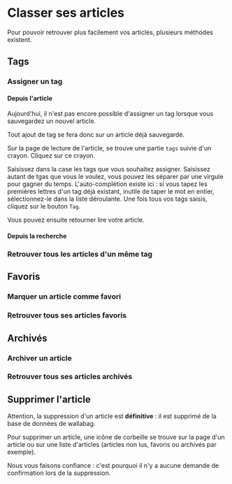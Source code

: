 # Classer ses articles

Pour pouvoir retrouver plus facilement vos articles, plusieurs méthodes existent. 

## Tags

### Assigner un tag

#### Depuis l'article

Aujourd'hui, il n'est pas encore possible d'assigner un tag lorsque vous sauvegardez un nouvel article. 

Tout ajout de tag se fera donc sur un article déjà sauvegardé. 

Sur la page de lecture de l'article, se trouve une partie `tags` suivie d'un crayon. Cliquez sur ce crayon. 

Saisissez dans la case les tags que vous souhaitez assigner. Saisissez autant de tgas que vous le voulez, vous pouvez les séparer par une virgule pour gagner du temps. L'auto-complétion existe ici : si vous tapez les premières lettres d'un tag déjà existant, inutile de taper le mot en entier, sélectionnez-le dans la liste déroulante. Une fois tous vos tags saisis, cliquez sur le bouton `Tag`. 

Vous pouvez ensuite retourner lire votre article.

#### Depuis la recherche

### Retrouver tous les articles d'un même tag

## Favoris

### Marquer un article comme favori

### Retrouver tous ses articles favoris

## Archivés

### Archiver un article

### Retrouver tous ses articles archivés

## Supprimer l'article

Attention, la suppression d'un article est **définitive** : il est supprimé de la base de données de wallabag.

Pour supprimer un article, une icône de corbeille se trouve sur la page d'un article ou sur une liste d'articles (articles non lus, favoris ou archivés par exemple). 

Nous vous faisons confiance : c'est pourquoi il n'y a aucune demande de confirmation lors de la suppression. 